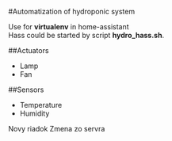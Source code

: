 #Automatization of hydroponic system

Use for **virtualenv** in home-assistant  
Hass could be started by script **hydro_hass.sh**.

##Actuators
- Lamp
- Fan

##Sensors
- Temperature
- Humidity

Novy riadok
Zmena zo servra
